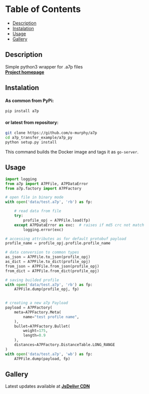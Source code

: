 # Table of Contents

- [Description](#description)
- [Instalation](#instalation)
- [Usage](#usage)
- [Gallery](#gallery)

## Description

Simple python3 wrapper for .a7p files \
**[Project homepage](https://github.com/o-murphy/a7p)**

## Instalation

#### As common from PyPi:
```bash
pip install a7p
```

#### or latest from repository:
```bash
git clone https://github.com/o-murphy/a7p
cd a7p_transfer_example/a7p_py
python setup.py install
```

This command builds the Docker image and tags it as `go-server`.

## Usage

```python
import logging
from a7p import A7PFile, A7PDataError
from a7p.factory import A7PFactory

# open file in binary mode
with open('data/test.a7p', 'rb') as fp:

    # read data from file
    try:
        profile_opj = A7PFile.load(fp)
    except A7PDataError as exc:  # raises if md5 crc not match
        logging.error(exc)

# accessing attributes as for default protobuf payload
profile_name = profile_opj.profile.profile_name    

# data conversion to common types
as_json = A7PFile.to_json(profile_opj)
as_dict = A7PFile.to_dict(profile_opj)
from_json = A7PFile.from_json(profile_opj)
from_dict = A7PFile.from_dict(profile_opj)

# saving builded profile
with open('data/test.a7p', 'rb') as fp:
    A7PFile.dump(profile_opj, fp)

    
# creating a new a7p Payload
payload = A7PFactory(
    meta=A7PFactory.Meta(
        name="test profile name",
    ),
    bullet=A7PFactory.Bullet(
        weight=175,
        length=0.9
    ),
    distances=A7PFactory.DistanceTable.LONG_RANGE
)
with open('data/test.a7p', 'wb') as fp:
    A7PFile.dump(payload, fp)
```

## Gallery
Latest updates available at **[JsDelivr CDN](https://cdn.jsdelivr.net/gh/o-murphy/a7p/gallery/)**
